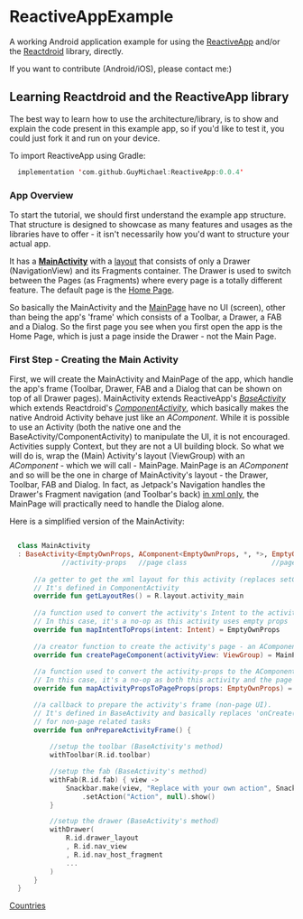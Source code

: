 # ReactiveAppExample
A working Android application example for using the [ReactiveApp](https://github.com/GuyMichael/ReactiveApp) and/or the [Reactdroid](https://github.com/GuyMichael/Reactdroid) library, directly.

If you want to contribute (Android/iOS), please contact me:)

## Learning Reactdroid and the ReactiveApp library
The best way to learn how to use the architecture/library, is to show and explain the code present in this example app,
so if you'd like to test it, you could just fork it and run on your device.

To import ReactiveApp using Gradle:
```kotlin
  implementation 'com.github.GuyMichael:ReactiveApp:0.0.4'
```

### App Overview
To start the tutorial, we should first understand the example app structure. That structure is designed to showcase
as many features and usages as the libraries have to offer - it isn't necessarily how you'd want to structure your actual app.

It has a [**MainActivity**](https://github.com/GuyMichael/ReactiveAppExample/blob/master/app/src/main/java/com/guymichael/componentapplicationexample/ui/MainActivity.kt)
with a [layout](https://github.com/GuyMichael/ReactiveAppExample/blob/master/app/src/main/res/layout/activity_main.xml) that consists of only a Drawer (NavigationView) and its Fragments container.
The Drawer is used to switch between the Pages (as Fragments) where every page is a totally different feature.
The default page is the [Home Page](https://github.com/GuyMichael/ReactiveAppExample/tree/master/app/src/main/java/com/guymichael/componentapplicationexample/ui/home).

So basically the MainActivity and the [MainPage](https://github.com/GuyMichael/ReactiveAppExample/blob/master/app/src/main/java/com/guymichael/componentapplicationexample/ui/MainPage.kt) have no UI (screen), other than being the app's 'frame' which consists of a Toolbar, a Drawer, a FAB and a Dialog. So the first page you see when you first open the app is the Home Page, which is just a page inside the Drawer - not the Main Page.

### First Step - Creating the Main Activity
First, we will create the MainActivity and MainPage of the app, which handle the app's frame (Toolbar, Drawer, FAB and a Dialog that can be shown on top of all Drawer pages).
MainActivity extends ReactiveApp's [*BaseActivity*](https://github.com/GuyMichael/ReactiveApp/blob/master/reactiveapp/src/main/java/com/guymichael/reactiveapp/activities/BaseActivity.kt) which extends Reactdroid's [*ComponentActivity*](https://github.com/GuyMichael/Reactdroid/blob/master/reactdroid/src/main/java/com/guymichael/reactdroid/core/activity/ComponentActivity.kt), which basically makes the native Android Activity behave just like an *AComponent*.
While it is possible to use an Activity (both the native one and the BaseActivity/ComponentActivity) to manipulate the UI, it is not encouraged.
Activities supply Context, but they are not a UI building block.
So what we will do is, wrap the (Main) Activity's layout (ViewGroup) with an *AComponent* - which we will call - MainPage.
MainPage is an *AComponent* and so will be the one in charge of MainActivity's layout - the Drawer, Toolbar, FAB and Dialog.
In fact, as Jetpack's Navigation handles the Drawer's Fragment navigation (and Toolbar's back) [in xml only](https://github.com/GuyMichael/ReactiveAppExample/blob/master/app/src/main/res/navigation/mobile_navigation.xml), the MainPage will practically need to handle
the Dialog alone.

Here is a simplified version of the MainActivity:
```kotlin

  class MainActivity
  : BaseActivity<EmptyOwnProps, AComponent<EmptyOwnProps, *, *>, EmptyOwnProps>() {
             //activity-props   //page class                     //page's-props class
  
      //a getter to get the xml layout for this activity (replaces setContentView()).
      // It's defined in ComponentActivity
      override fun getLayoutRes() = R.layout.activity_main
      
      //a function used to convert the activity's Intent to the activity-props.
      // In this case, it's a no-op as this activity uses empty props
      override fun mapIntentToProps(intent: Intent) = EmptyOwnProps
      
      //a creator function to create the activity's page - an AComponent that will handle its UI
      override fun createPageComponent(activityView: ViewGroup) = MainPage.connected(activityView)
      
      //a function used to convert the activity-props to the AComponent page's props.
      // In this case, it's a no-op as both this activity and the page use empty props
      override fun mapActivityPropsToPageProps(props: EmptyOwnProps) = EmptyOwnProps

      //a callback to prepare the activity's frame (non-page UI).
      // It's defined in BaseActivity and basically replaces 'onCreate()'
      // for non-page related tasks
      override fun onPrepareActivityFrame() {
      
          //setup the toolbar (BaseActivity's method)
          withToolbar(R.id.toolbar)

          //setup the fab (BaseActivity's method)
          withFab(R.id.fab) { view ->
              Snackbar.make(view, "Replace with your own action", Snackbar.LENGTH_LONG)
                  .setAction("Action", null).show()
          }

          //setup the drawer (BaseActivity's method)
          withDrawer(
              R.id.drawer_layout
              , R.id.nav_view
              , R.id.nav_host_fragment
              ...
          )
      }
  }
```


[Countries](https://github.com/GuyMichael/ReactiveAppExample/blob/master/app/src/main/java/com/guymichael/componentapplicationexample/ui/countries)
